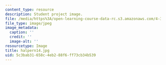 ```yaml
---
content_type: resource
description: Student project image.
file: /media/https%3A/open-learning-course-data-rc.s3.amazonaws.com/4-341-introduction-to-photography-fall-2002/5c3bab31658c4eb288f6ff73cb34b539_halpern14.jpg
file_type: image/jpeg
image_metadata:
  caption: ''
  credit: ''
  image-alt: ''
resourcetype: Image
title: halpern14.jpg
uid: 5c3bab31-658c-4eb2-88f6-ff73cb34b539
---
```

